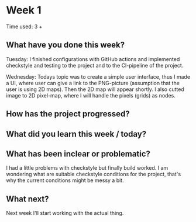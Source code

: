 # Week 1

Time used: 3 + 

## What have you done this week?

Tuesday: I finished configurations with GitHub actions and implemented checkstyle and testing to the project and to the CI-pipeline of the project. 

Wednesday: Todays topic was to create a simple user interface, thus I made a UI, where user can give a link to the PNG-picture (assumption that the user is using 2D maps). Then the 2D map will appear shortly. I also cutted image to 2D pixel-map, where I will handle the pixels (grids) as nodes.

## How has the project progressed?


## What did you learn this week / today?


## What has been inclear or problematic? 

I had a little problems with checkstyle but finally build worked. I am wondering what are suitable checkstyle conditions for the project, that's why the current conditions might be messy a bit. 


## What next?

Next week I'll start working with the actual thing.


